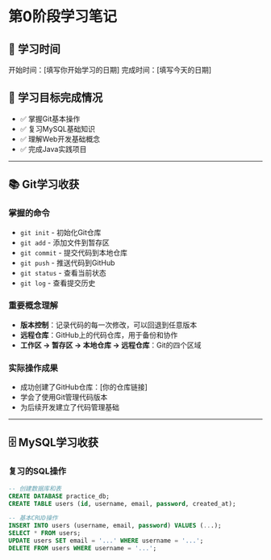# 第0阶段学习笔记

## 📅 学习时间
开始时间：[填写你开始学习的日期]
完成时间：[填写今天的日期]

## 🎯 学习目标完成情况
- ✅ 掌握Git基本操作
- ✅ 复习MySQL基础知识
- ✅ 理解Web开发基础概念
- ✅ 完成Java实践项目

---

## 📚 Git学习收获

### 掌握的命令
- `git init` - 初始化Git仓库
- `git add` - 添加文件到暂存区
- `git commit` - 提交代码到本地仓库
- `git push` - 推送代码到GitHub
- `git status` - 查看当前状态
- `git log` - 查看提交历史

### 重要概念理解
- **版本控制**：记录代码的每一次修改，可以回退到任意版本
- **远程仓库**：GitHub上的代码仓库，用于备份和协作
- **工作区 → 暂存区 → 本地仓库 → 远程仓库**：Git的四个区域

### 实际操作成果
- 成功创建了GitHub仓库：[你的仓库链接]
- 学会了使用Git管理代码版本
- 为后续开发建立了代码管理基础

---

## 🗄️ MySQL学习收获

### 复习的SQL操作
```sql
-- 创建数据库和表
CREATE DATABASE practice_db;
CREATE TABLE users (id, username, email, password, created_at);

-- 基本CRUD操作
INSERT INTO users (username, email, password) VALUES (...);
SELECT * FROM users;
UPDATE users SET email = '...' WHERE username = '...';
DELETE FROM users WHERE username = '...';